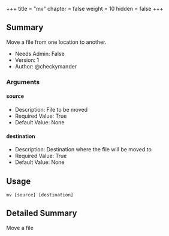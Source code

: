 +++
title = "mv"
chapter = false
weight = 10
hidden = false
+++

## Summary
Move a file from one location to another.

  
- Needs Admin: False  
- Version: 1  
- Author: @checkymander  

### Arguments

#### source

- Description: File to be moved
- Required Value: True  
- Default Value: None  

#### destination

- Description: Destination where the file will be moved to 
- Required Value: True  
- Default Value: None  

## Usage

```
mv [source] [destination]
```


## Detailed Summary

Move a file 